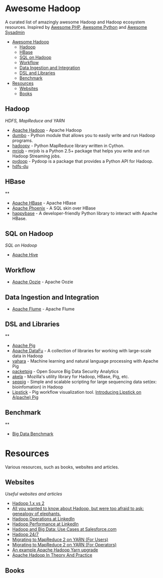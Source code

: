 # Awesome Hadoop

A curated list of amazingly awesome Hadoop and Hadoop ecosystem resources. Inspired by [Awesome PHP](https://github.com/ziadoz/awesome-php), [Awesome Python](https://github.com/vinta/awesome-python) and [Awesome Sysadmin](https://github.com/kahun/awesome-sysadmin)

- [Awesome Hadoop](#awesome-hadoop)
	- [Hadoop](#hadoop)
	- [HBase](#hbase)
	- [SQL on Hadoop](#sql-on-hadoop)
	- [Workflow](#workflow)
	- [Data Ingestion and Integration](#data-ingestion-and-integration)
	- [DSL and Libraries](#dsl-and-libraries)
	- [Benchmark](#benchmark)
- [Resources](#resources)
	- [Websites](#websites)
	- [Books](#books)

## Hadoop
*HDFS, MapReduce and YARN*

* [Apache Hadoop](http://hadoop.apache.org/) - Apache Hadoop
* [dumbo](https://github.com/klbostee/dumbo) - Python module that allows you to easily write and run Hadoop programs.
* [hadoopy](https://github.com/bwhite/hadoopy) - Python MapReduce library written in Cython. 
* [mrjob](https://github.com/Yelp/mrjob/) - mrjob is a Python 2.5+ package that helps you write and run Hadoop Streaming jobs.
* [pydoop](http://pydoop.sourceforge.net/) - Pydoop is a package that provides a Python API for Hadoop.
* [hdfs-du](https://github.com/twitter/hdfs-du)

## HBase
**

* [Apache HBase](http://hbase.apache.org) - Apache HBase
* [Apache Phoenix](http://phoenix.apache.org/) - A SQL skin over HBase
* [happybase](https://github.com/wbolster/happybase) - A developer-friendly Python library to interact with Apache HBase.

## SQL on Hadoop
*SQL on Hadoop*

* [Apache Hive](http://hive.apache.org)

## Workflow

* [Apache Oozie](http://oozie.apche.org) - Apache Oozie

## Data Ingestion and Integration

* [Apache Flume](http://flume.apache.org) - Apache Flume

## DSL and Libraries
**

* [Apache Pig](http://pig.apache.org)
* [Apache DataFu](http://datafu.incubator.apache.org/) - A collection of libraries for working with large-scale data in Hadoop
* [vahara](https://github.com/Ganglion/varaha) - Machine learning and natural language processing with Apache Pig
* [packetpig](https://github.com/packetloop/packetpig) - Open Source Big Data Security Analytics
* [akela](https://github.com/mozilla-metrics/akela) - Mozilla's utility library for Hadoop, HBase, Pig, etc.
* [seqpig](http://seqpig.sourceforge.net/) - Simple and scalable scripting for large sequencing data set(ex: bioinfomation) in Hadoop 
* [Lipstick](https://github.com/Netflix/Lipstick) - Pig workflow visualization tool. [Introducing Lipstick on A(pache) Pig](http://techblog.netflix.com/2013/06/introducing-lipstick-on-apache-pig.html)

## Benchmark
**

* [Big Data Benchmark](https://amplab.cs.berkeley.edu/benchmark/)

# Resources
Various resources, such as books, websites and articles.

## Websites
*Useful websites and articles*

* [Hadoop 1.x vs 2](http://www.slideshare.net/RommelGarcia2/hadoop-1x-vs-2)
* [All you wanted to know about Hadoop, but were too afraid to ask: genealogy of elephants.](https://blogs.apache.org/bigtop/entry/all_you_wanted_to_know)
* [Hadoop Operations at LinkedIn](http://www.slideshare.net/allenwittenauer/2013-hadoopsummitemea)
* [Hadoop Performance at LinkedIn](http://www.slideshare.net/allenwittenauer/2012-lihadoopperf)
* [Hadoop and Big Data: Use Cases at Salesforce.com](http://blogs.developerforce.com/engineering/2013/03/hadoop-use-cases-at-salesforce-com.html)
* [Hadoop 24/7](http://www.slideshare.net/allenwittenauer/aw-apachecon2009-15342917)
* [Migrating to MapReduce 2 on YARN (For Users)](http://blog.cloudera.com/blog/2013/11/migrating-to-mapreduce-2-on-yarn-for-users/)
* [Migrating to MapReduce 2 on YARN (For Operators)](http://blog.cloudera.com/blog/2013/11/migrating-to-mapreduce-2-on-yarn-for-operators/)
* [An example Apache Hadoop Yarn upgrade](http://www.slideshare.net/mikejf12/an-example-apache-hadoop-yarn-upgrade)
* [Apache Hadoop In Theory And Practice](http://www.slideshare.net/AdamKawa/hadoop-intheoryandpractice)

## Books
